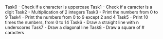 Task0 - Check if a character is uppercase
Task1 - Check if a caracter is a digit 
Task2 - Multiplication of 2 integers
Task3 - Print the numbers from 0 to 9
Task4 - Print the numbers from 0 to 9 except 2 and 4 
Task5 - Print 10 times the numbers, from 0 to 14
Task6 - Draw a straight line with n underscores
Task7 - Draw a diagonal line
Task8 - Draw a square of # caracters
